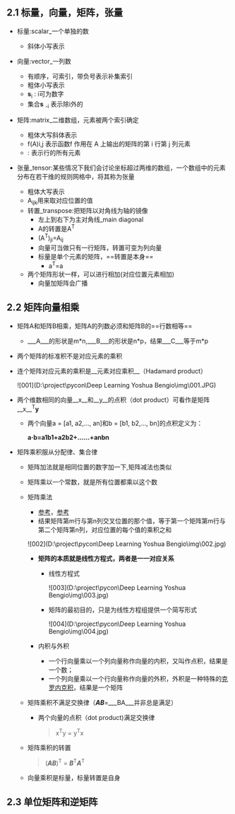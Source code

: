 ## 2.1 标量，向量，矩阵，张量
- 标量:scalar_一个单独的数
    - 斜体小写表示
- 向量:vector_一列数
    - 有顺序，可索引，带负号表示补集索引
    - 粗体小写表示
    - **s**<sub>i</sub> : i可为数字
    - 集合**s** <sub>-i</sub> 表示除i外的

- 矩阵:matrix_二维数组，元素被两个索引确定
    - 粗体大写斜体表示
    - f(A)i,j 表示函数f 作用在 A 上输出的矩阵的第 i 行第 j 列元素
    - : 表示行的所有元素
- 张量_tensor:某些情况下我们会讨论坐标超过两维的数组，一个数组中的元素分布在若干维的规则网格中，将其称为张量
    - 粗体大写表示
    - A<sub>ijk</sub>用来取对应位置的值
    - 转置_transpose:把矩阵以对角线为轴的镜像
        - 左上到右下为主对角线_main diagonal
        - A的转置是A<sup>T</sup>
        - (A<sup>T</sup>)<sub>ji</sub>=A<sub>ij</sub>
        - 向量可当做只有一行矩阵，转置可变为列向量
        - 标量是单个元素的矩阵，==转置是本身==
            - a<sup>T</sup>=a
    - 两个矩阵形状一样，可以进行相加(对应位置元素相加)
        - 向量加矩阵会广播
## 2.2 矩阵向量相乘
- 矩阵A和矩阵B相乘，矩阵A的列数必须和矩阵B的==行数相等==
  - ___A___的形状是m*n,___B___的形状是n\*p，结果___C___等于m\*p

- 两个矩阵的标准积不是对应元素的乘积

- 连个矩阵对应元素的乘积是__元素对应乘积__（Hadamard product）

  ![001](D:\project\pycon\Deep Learning Yoshua Bengio\img\001.JPG)

- 两个维数相同的向量__x__和__y__的点积（dot product）可看作是矩阵__x__<sup>T</sup>__y__

  - 两个向量a = [a1, a2,…, an]和b = [b1, b2,…, bn]的点积定义为：

    __a·b=a1b1+a2b2+……+anbn__

- 矩阵乘积服从分配律、集合律

  - 矩阵加法就是相同位置的数字加一下,矩阵减法也类似

  - 矩阵乘以一个常数，就是所有位置都乘以这个数

  - 矩阵乘法

    - [参考](https://nolaymanleftbehind.wordpress.com/2011/07/10/linear-algebra-what-matrices-actually-are/)，[参考](https://www.cnblogs.com/alantu2018/p/8528299.html)
    - 结果矩阵第m行与第n列交叉位置的那个值，等于第一个矩阵第m行与第二个矩阵第n列，对应位置的每个值的乘积之和

    ![002](D:\project\pycon\Deep Learning Yoshua Bengio\img\002.jpg)

    - **矩阵的本质就是线性方程式，两者是一一对应关系**

      - 线性方程式

        ![003](D:\project\pycon\Deep Learning Yoshua Bengio\img\003.jpg)

      - 矩阵的最初目的，只是为线性方程组提供一个简写形式

        ![004](D:\project\pycon\Deep Learning Yoshua Bengio\img\004.jpg)

    - 内积与外积

      - 一个行向量乘以一个列向量称作向量的内积，又叫作点积，结果是一个数；
      - 一个列向量乘以一个行向量称作向量的外积，外积是一种特殊的[克罗内克积](http://zh.wikipedia.org/wiki/%E5%85%8B%E7%BD%97%E5%86%85%E5%85%8B%E7%A7%AF)，结果是一个矩阵

  - 矩阵乘积不满足交换律（___AB___=___BA___并非总是满足）

    - 两个向量的点积（dot product)满足交换律

      > x<sup>T</sup>y = y<sup>T</sup>x

  - 矩阵乘积的转置

    > (___AB___)<sup>T</sup> = ___B___<sup>T</sup>___A___<sup>T</sup>

  - 向量乘积是标量，标量转置是自身

## 2.3 单位矩阵和逆矩阵



















